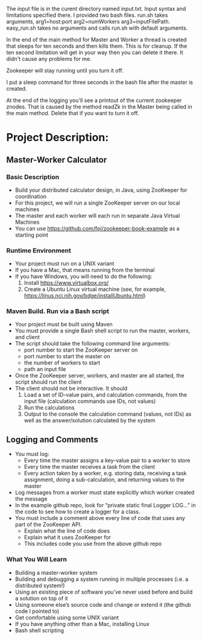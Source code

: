 The input file is in the curent directory named input.txt. Input syntax and limitations specified there.
I provided two bash files. run.sh takes arguments, arg1=host:port arg2=numWorkers arg3=inputFilePath. 
easy_run.sh takes no arguments and calls run.sh with default arguments.

In the end of the main method for Master and Worker a thread is created that sleeps for ten seconds and then kills them. This is for cleanup. If the ten second limitation will get in your way then you can delete it there. It didn't cause any problems for me.

Zookeeper will stay running until you turn it off.

I put a sleep command for three seconds in the bash file after the master is created.

At the end of the logging you'll see a printout of the current zookeeper znodes. That is caused by the method readZk in the Master being called in the main method. Delete that if you want to turn it off.

# Project Description:
## Master-Worker Calculator
### Basic Description
* Build your distributed calculator design, in Java, using ZooKeeper for coordination
* For this project, we will run a single ZooKeeper server on our local machines
* The master and each worker will each run in separate Java Virtual Machines
* You can use https://github.com/fpj/zookeeper-book-example as a starting point

### Runtime Environment
* Your project must run on a UNIX variant
* If you have a Mac, that means running from the terminal
* If you have Windows, you will need to do the following:
	1. Install https://www.virtualbox.org/
	2. Create a Ubuntu Linux virtual machine (see, for example, https://linus.nci.nih.gov/bdge/installUbuntu.html)

### Maven Build. Run via a Bash script
* Your project must be built using Maven
* You must provide a single Bash shell script to run the master, workers, and client
* The script should take the following command line arguments:
	* port number to start the ZooKeeper server on
	* port number to start the master on
	* the number of workers to start 
	* path an input file
* Once the ZooKeeper server, workers, and master are all started, the script should run the client
* The client should not be interactive. It should
	1. Load a set of ID-value pairs, and calculation commands, from the input file (calculation commands use IDs, not values)
	2. Run the calculations
	3. Output to the console the calculation command (values, not IDs) as well as the answer/solution calculated by the system

## Logging and Comments
* You must log:
	* Every time the master assigns a key-value pair to a worker to store
	* Every time the master receives a task from the client
	* Every action taken by a worker, e.g. storing data, receiving a task assignment, doing a sub-calculation, and returning values to the master
* Log messages from a worker must state explicitly which worker created the message
* In the example github repo, look for “private static final Logger LOG...” in the code to see how to create a logger for a class.
* You must include a comment above every line of code that uses any part of the ZooKeeper API.
	* Explain what the line of code does
	* Explain what it uses ZooKeeper for
	* This includes code you use from the above github repo

### What You Will Learn
* Building a master-worker system
* Building and debugging a system running in multiple processes (i.e. a distributed system!)
* Using an existing piece of software you’ve never used before and build a solution on top of it
* Using someone else’s source code and change or extend it (the github code I pointed to)
* Get comfortable using some UNIX variant
* If you have anything other than a Mac, installing Linux
* Bash shell scripting
